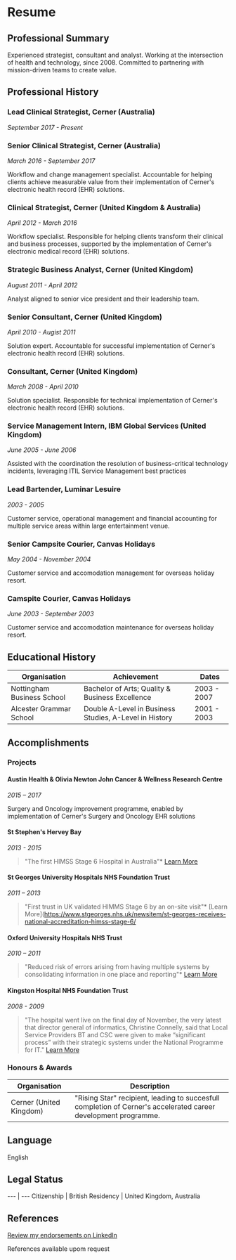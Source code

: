 # Resume

## Professional Summary

Experienced strategist, consultant and analyst. Working at the intersection of health and technology, since 2008. Committed to partnering with mission-driven teams to create value.

## Professional History

### Lead Clinical Strategist, Cerner (Australia)
*September 2017 - Present*

### Senior Clinical Strategist, Cerner (Australia)
*March 2016 - September 2017*

Workflow and change management specialist. Accountable for helping clients achieve measurable value from their implementation of Cerner's electronic health record (EHR) solutions.

### Clinical Strategist, Cerner (United Kingdom & Australia)
*April 2012 - March 2016*

Workflow specialist. Responsible for helping clients transform their clinical and business processes, supported by the implementation of Cerner's electronic medical record (EHR) solutions.

### Strategic Business Analyst, Cerner (United Kingdom)
*August 2011 - April 2012*

Analyst aligned to senior vice president and their leadership team.

### Senior Consultant, Cerner (United Kingdom)
*April 2010 - Augist 2011*

Solution expert. Accountable for successful implementation of Cerner's electronic health record (EHR) solutions.

###  Consultant, Cerner (United Kingdom)
*March 2008 - April 2010*

Solution specialist. Responsible for technical implementation of Cerner's electronic health record (EHR) solutions.

### Service Management Intern, IBM Global Services (United Kingdom)
*June 2005 - June 2006*

Assisted with the coordination the resolution of business-critical technology incidents, leveraging ITIL Service Management best practices

### Lead Bartender, Luminar Lesuire
*2003 - 2005*

Customer service, operational management and financial accounting for multiple service areas within large entertainment venue.

### Senior Campsite Courier, Canvas Holidays
*May 2004 - November 2004*

Customer service and accomodation management for overseas holiday resort.

### Camspite Courier, Canvas Holidays
*June 2003 - September 2003*

Customer service and accomodation maintenance for overseas holiday resort. 

## Educational History

Organisation | Achievement | Dates
--- | ---- | ---
Nottingham Business School | Bachelor of Arts; Quality & Business Excellence |  2003 - 2007
Alcester Grammar School | Double A-Level in Business Studies, A-Level in History | 2001 - 2003

## Accomplishments

### Projects

#### Austin Health & Olivia Newton John Cancer & Wellness Research Centre
*2015 – 2017*

Surgery and Oncology improvement programme, enabled by implementation of Cerner's Surgery and Oncology EHR solutions

#### St Stephen's Hervey Bay 
*2013 - 2015*

> "The first HIMSS Stage 6 Hospital in Australia"* [Learn More](http://www.himssanalyticsasia.org/about/pressRoom-pressrelease19.asp)

#### St Georges University Hospitals NHS Foundation Trust
*2011 – 2013*

> "First trust in UK validated HIMMS Stage 6 by an on-site visit"* [Learn More](https://www.stgeorges.nhs.uk/newsitem/st-georges-receives-national-accreditation-himss-stage-6/

#### Oxford University Hospitals NHS Trust
*2010 – 2011*

> "Reduced risk of errors arising from having multiple systems by consolidating information in one place and reporting"* [Learn More](http://www.ouh.nhs.uk/patient-guide/documents/epr-case-study.pdf)

#### Kingston Hospital NHS Foundation Trust
*2008 - 2009*

> "The hospital went live on the final day of November, the very latest that director general of informatics, Christine Connelly, said that Local Service Providers BT and CSC were given to make “significant process” with their strategic systems under the National Programme for IT." [Learn More](https://www.digitalhealth.net/2009/12/kingston-hits-go-live-date-with-cerner/)

### Honours & Awards

Organisation | Description
--- | ---
Cerner (United Kingdom) | "Rising Star" recipient, leading to succesfull completion of Cerner's accelerated career development programme.

## Language

English

## Legal Status

--- | ---
Citizenship | British
Residency | United Kingdom, Australia

## References

[Review my endorsements on LinkedIn](https://www.linkedin.com/in/dalecraigwright/)

References available upom request
